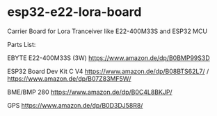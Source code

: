 # esp32-e22-lora-board
Carrier Board for Lora Tranceiver like E22-400M33S and ESP32 MCU

Parts List:

EBYTE E22-400M33S (3W) https://www.amazon.de/dp/B0BMP99S3D

ESP32 Board Dev Kit C V4 https://www.amazon.de/dp/B08BTS62L7/ / https://www.amazon.de/dp/B07Z83MF5W/

BME/BMP 280 https://www.amazon.de/dp/B0C4L8BKJP/

GPS https://www.amazon.de/dp/B0D3DJ58R8/




